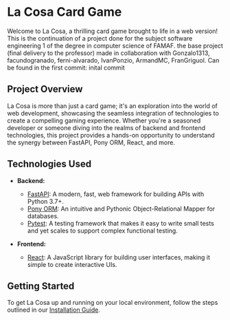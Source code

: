 # La Cosa Card Game
Welcome to La Cosa, a thrilling card game brought to life in a web version!
This is the continuation of a project done for the subject software engineering 1 of the degree in computer science of FAMAF.
the base project (final delivery to the professor) made in collaboration with  Gonzalo1313, facundogranado, ferni-alvarado, IvanPonzio, ArmandMC, FranGriguol. Can be found in the first commit: inital commit

## Project Overview

La Cosa is more than just a card game; it's an exploration into the world of web development, showcasing the seamless integration of technologies to create a compelling gaming experience. Whether you're a seasoned developer or someone diving into the realms of backend and frontend technologies, this project provides a hands-on opportunity to understand the synergy between FastAPI, Pony ORM, React, and more.

## Technologies Used

- **Backend:**
  - [FastAPI](https://fastapi.tiangolo.com/): A modern, fast, web framework for building APIs with Python 3.7+.
  - [Pony ORM](https://ponyorm.org/): An intuitive and Pythonic Object-Relational Mapper for databases.
  - [Pytest](https://pytest.org/): A testing framework that makes it easy to write small tests and yet scales to support complex functional testing.

- **Frontend:**
  - [React](https://reactjs.org/): A JavaScript library for building user interfaces, making it simple to create interactive UIs.

## Getting Started

To get La Cosa up and running on your local environment, follow the steps outlined in our [Installation Guide](#).